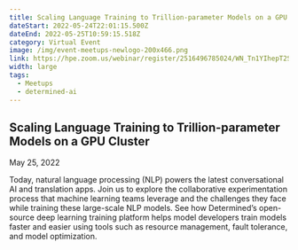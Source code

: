 ```yaml
---
title: Scaling Language Training to Trillion-parameter Models on a GPU Cluster
dateStart: 2022-05-24T22:01:15.500Z
dateEnd: 2022-05-25T10:59:15.518Z
category: Virtual Event
image: /img/event-meetups-newlogo-200x466.png
link: https://hpe.zoom.us/webinar/register/2516496785024/WN_Tn1YIhepT2SbuendAF2K-w
width: large
tags:
  - Meetups
  - determined-ai
---
```

## Scaling Language Training to Trillion-parameter Models on a GPU Cluster

May 25, 2022

Today, natural language processing (NLP) powers the latest conversational AI and translation apps. Join us to explore the collaborative experimentation process that machine learning teams leverage and the challenges they face while training these large-scale NLP models. See how Determined’s open-source deep learning training platform helps model developers train models faster and easier using tools such as resource management, fault tolerance, and model optimization.